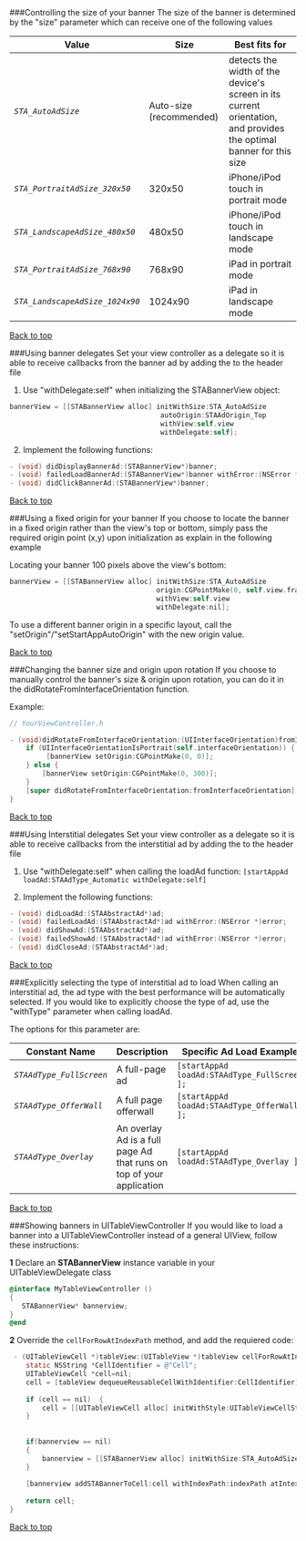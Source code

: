 <a name="top">
<a name="ControllingBannerSize" />
###Controlling the size of your banner
The size of the banner is determined by the "size" parameter which can receive one of the following values

Value | Size | Best fits for
--- | --- | ---
*`STA_AutoAdSize`* | Auto-size (recommended) | detects the width of the device's screen in its current orientation, and provides the optimal banner for this size
*`STA_PortraitAdSize_320x50`* | 320x50 | iPhone/iPod touch in portrait mode
*`STA_LandscapeAdSize_480x50`* | 480x50 | iPhone/iPod touch in landscape mode
*`STA_PortraitAdSize_768x90`* | 768x90 | iPad in portrait mode
*`STA_LandscapeAdSize_1024x90`* | 1024x90 | iPad in landscape mode

[Back to top](#top)

<a name="UsingBannerDelegates" />
###Using banner delegates
Set your view controller as a delegate so it is able to receive callbacks from the banner ad by adding the <STABannerDelegateProtocol> to the header file

1. Use "withDelegate:self" when initializing the STABannerView object:
 ```objectivec
 bannerView = [[STABannerView alloc] initWithSize:STA_AutoAdSize 
                                      autoOrigin:STAAdOrigin_Top                 
                                      withView:self.view 
                                      withDelegate:self];
 ```

2. Implement the following functions:
 ```objectivec
- (void) didDisplayBannerAd:(STABannerView*)banner;
- (void) failedLoadBannerAd:(STABannerView*)banner withError:(NSError *)error;
- (void) didClickBannerAd:(STABannerView*)banner;
 ```

[Back to top](#top)

<a name="UsingFixedOriginBanner" />
###Using a fixed origin for your banner
If you choose to locate the banner in a fixed origin rather than the view's top or bottom, simply pass the required origin point (x,y) upon initialization as explain in the following example

Locating your banner 100 pixels above the view's bottom:
```objectivec
bannerView = [[STABannerView alloc] initWithSize:STA_AutoAdSize 
                                    origin:CGPointMake(0, self.view.frame.size.height - 100) 
                                    withView:self.view 
                                    withDelegate:nil];
```
To use a different banner origin in a specific layout, call the "setOrigin"/"setStartAppAutoOrigin" with the new origin value.

[Back to top](#top)

<a name="ChangingBanner" />
###Changing the banner size and origin upon rotation
If you choose to manually control the banner's size & origin upon rotation, you can do it in the didRotateFromInterfaceOrientation function. 

Example:
```objectivec
// YourViewController.h

- (void)didRotateFromInterfaceOrientation:(UIInterfaceOrientation)fromInterfaceOrientation {
    if (UIInterfaceOrientationIsPortrait(self.interfaceOrientation)) {
         [bannerView setOrigin:CGPointMake(0, 0)];
    } else {	
        [bannerView setOrigin:CGPointMake(0, 300)];
    }
    [super didRotateFromInterfaceOrientation:fromInterfaceOrientation];
}
```

[Back to top](#top)

<a name="UsingInterstitialDelegate" />
###Using Interstitial delegates
Set your view controller as a delegate so it is able to receive callbacks from the interstitial ad by adding the <STADelegateProtocol> to the header file

1. Use "withDelegate:self" when calling the loadAd function:
 ```[startAppAd loadAd:STAAdType_Automatic withDelegate:self]```

2. Implement the following functions:
 ```objectivec
- (void) didLoadAd:(STAAbstractAd*)ad;
- (void) failedLoadAd:(STAAbstractAd*)ad withError:(NSError *)error;
- (void) didShowAd:(STAAbstractAd*)ad;
- (void) failedShowAd:(STAAbstractAd*)ad withError:(NSError *)error;
- (void) didCloseAd:(STAAbstractAd*)ad;
```

[Back to top](#top)

<a name="SelectInterstitialType" />
###Explicitly selecting the type of interstitial ad to load
When calling an interstitial ad, the ad type with the best performance will be automatically selected. If you would like to explicitly choose the type of ad, use the "withType" parameter when calling loadAd. 

The options for this parameter are:

Constant Name | Description | Specific Ad Load Example
--- | --- | ---
*`STAAdType_FullScreen`* | A full-page ad | `[startAppAd loadAd:STAAdType_FullScreen ];`
*`STAAdType_OfferWall`* | A full page offerwall | `[startAppAd loadAd:STAAdType_OfferWall ];`
*`STAAdType_Overlay`* | An overlay Ad is a full page Ad that runs on top of your application  | `[startAppAd loadAd:STAAdType_Overlay ];`

[Back to top](#top)

<a name="table-view" />
###Showing banners in UITableViewController
If you would like to load a banner into a UITableViewController instead of a general UIView, follow these instructions:

**1** Declare an **STABannerView** instance variable in your UITableViewDelegate class

 ```objectivec
@interface MyTableViewController ()
{
    STABannerView* bannerview;
}
@end
 ```
 
**2** Override the ``cellForRowAtIndexPath`` method, and add the requiered code:

```objectivec
 - (UITableViewCell *)tableView:(UITableView *)tableView cellForRowAtIndexPath:(NSIndexPath *)indexPath {
    static NSString *CellIdentifier = @"Cell";
    UITableViewCell *cell=nil;
    cell = [tableView dequeueReusableCellWithIdentifier:CellIdentifier];
    
    if (cell == nil)  {
        cell = [[UITableViewCell alloc] initWithStyle:UITableViewCellStyleDefault reuseIdentifier:CellIdentifier];
    }
    
    
    if(bannerview == nil)
    {
        bannerview = [[STABannerView alloc] initWithSize:STA_AutoAdSize autoOrigin:STAAdOrigin_Top withView:cell withDelegate:self];
    }
    
    [bannerview addSTABannerToCell:cell withIndexPath:indexPath atIntexPathRow:2 repeatEach:8];
    
    return cell;
}
```

[Back to top](#top)

